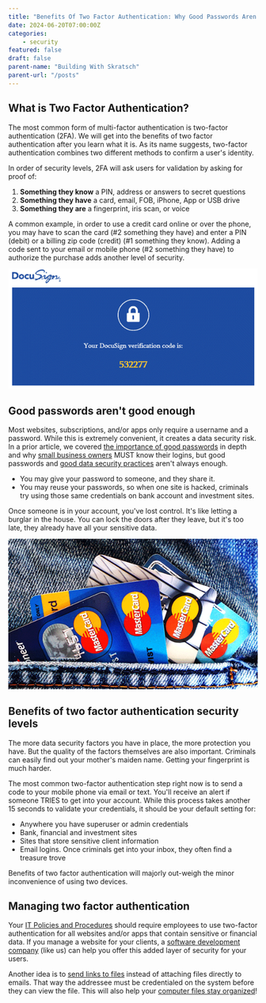 ```yaml
---
title: "Benefits Of Two Factor Authentication: Why Good Passwords Aren't Good Enough"
date: 2024-06-20T07:00:00Z
categories:
    - security
featured: false
draft: false
parent-name: "Building With Skratsch"
parent-url: "/posts"
---
```


## What is Two Factor Authentication?

The most common form of multi-factor authentication is two-factor authentication (2FA). We will get into the benefits of two factor authentication after you learn what it is. As its name suggests, two-factor authentication combines two different methods to confirm a user's identity.

In order of security levels, 2FA will ask users for validation by asking for proof of:

1. **Something they know** a PIN, address or answers to secret questions
1. **Something they have** a card, email, FOB, iPhone, App or USB drive
1. **Something they are**  a fingerprint, iris scan, or voice

A common example, in order to use a credit card online or over the phone, you may have to scan the card (#2 something they have) and enter a PIN (debit) or a billing zip code (credit) (#1 something they know). Adding a code sent to your email or mobile phone (#2 something they have) to authorize the purchase adds another level of security.

![benefits of two factor authentication](/images/post/2fa-verification.png)

## Good passwords aren't good enough

Most websites, subscriptions, and/or apps only require a username and a password. While this is extremely convenient, it creates a data security risk. In a prior article, we covered [the importance of good passwords](/security/password-security-best-practices) in depth and why [small business owners](/security/small-business-owners-know-your-logins) MUST know their logins, but good passwords and [good data security practices](/security/prevent-data-security-breaches) aren't always enough.

- You may give your password to someone, and they share it.
- You may reuse your passwords, so when one site is hacked, criminals try using those same credentials on bank account and investment sites.

Once someone is in your account, you've lost control. It's like letting a burglar in the house. You can lock the doors after they leave, but it's too late, they already have all your sensitive data.

![stolen credit cards](/images/post/stolen-credit-cards.webp)

## Benefits of two factor authentication security levels

The more data security factors you have in place, the more protection you have. But the quality of the factors themselves are also important. Criminals can easily find out your mother's maiden name. Getting your fingerprint is much harder.

The most common two-factor authentication step right now is to send a code to your mobile phone via email or text. You'll receive an alert if someone TRIES to get into your account. While this process takes another 15 seconds to validate your credentials, it should be your default setting for:

- Anywhere you have superuser or admin credentials
- Bank, financial and investment sites
- Sites that store sensitive client information
- Email logins. Once criminals get into your inbox, they often find a treasure trove

Benefits of two factor authentication will majorly out-weigh the minor inconvenience of using two devices.

## Managing two factor authentication

Your [IT Policies and Procedures](/consulting/it-policies-procedures) should require employees to use two-factor authentication for all websites and/or apps that contain sensitive or financial data. If you manage a website for your clients, a [software development company](/software-development) (like us) can help you offer this added layer of security for your users.

Another idea is to [send links to files](/business/email-aliases-distribution-lists) instead of attaching files directly to emails. That way the addressee must be credentialed on the system before they can view the file. This will also help your [computer files stay organized](/business/computer-file-management-for-businesses/index.html)!
